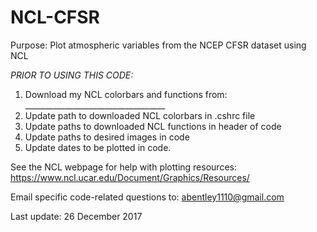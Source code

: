 # NCL-CFSR
Purpose: Plot atmospheric variables from the NCEP CFSR dataset using NCL

*PRIOR TO USING THIS CODE:*  
1) Download my NCL colorbars and functions from: ___________________________________
2) Update path to downloaded NCL colorbars in .cshrc file
3) Update paths to downloaded NCL functions in header of code
4) Update paths to desired images in code
5) Update dates to be plotted in code.

See the NCL webpage for help with plotting resources: https://www.ncl.ucar.edu/Document/Graphics/Resources/ 

Email specific code-related questions to: abentley1110@gmail.com

Last update: 26 December 2017

